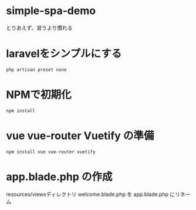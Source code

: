 
# simple-spa-demo

とりあえず、習うより慣れる

# laravelをシンプルにする

```
php artisan preset none
```

# NPMで初期化

```
npm install
```

# vue vue-router Vuetify の準備
```
npm install vue vue-router vuetify
```

# app.blade.php の作成

resources/viewsディレクトリ
welcome.blade.php を app.blade.php にリネーム

